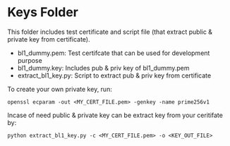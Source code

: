 Keys Folder
===========

This folder includes test certificate and script file (that extract public & private key from certificate).

- bl1_dummy.pem: Test certifcate that can be used for development purpose
- bl1_dummy.key: Includes pub & priv key of bl1_dummy.pem
- extract_bl1_key.py: Script to extract pub & priv key from certificate

To create your own private key, run:

`openssl ecparam -out <MY_CERT_FILE.pem> -genkey -name prime256v1`

Incase of need public & private key can be extract key from your ceritifate by:

`python extract_bl1_key.py -c <MY_CERT_FILE.pem> -o <KEY_OUT_FILE>`
